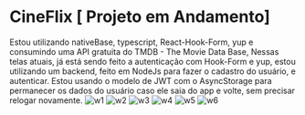 # CineFlix [ Projeto em Andamento]
Estou utilizando nativeBase, typescript, React-Hook-Form, yup e consumindo uma API gratuita do TMDB - The Movie Data Base, 
Nessas telas atuais, já está sendo feito a autenticação com Hook-Form e yup, estou utilizando um backend, feito em NodeJs para fazer o cadastro do usuário, e autenticar.
Estou usando o modelo de JWT com o AsyncStorage para permanecer os dados do usuário caso ele saia do app e volte, sem precisar relogar novamente.
![w1](https://github.com/luizzfranca/CineFlix/assets/70065768/c7a21911-2511-4159-8ba6-5cd9345a95ce)
![w2](https://github.com/luizzfranca/CineFlix/assets/70065768/c6815cf7-1e35-49eb-b3ae-9e5b7989abec)
![w3](https://github.com/luizzfranca/CineFlix/assets/70065768/b6abe072-2894-4316-94dd-fd4c67ca848e)
![w4](https://github.com/luizzfranca/CineFlix/assets/70065768/bee6803d-99e8-4642-bc59-0e0379bb8092)
![w5](https://github.com/luizzfranca/CineFlix/assets/70065768/83cdd1fb-41cd-45ce-8ff6-306919ba932f)
![w6](https://github.com/luizzfranca/CineFlix/assets/70065768/d8c23099-f9c7-4c50-bf9f-5f7a2aaa3a69)
